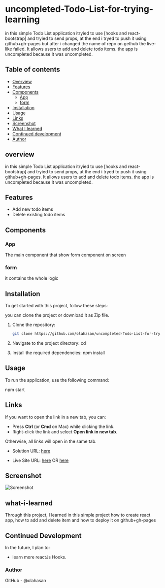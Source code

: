# uncompleted-Todo-List-for-trying-learning

in this simple Todo List application itryied to use [hooks and react-bootstrap] and tryied to send props, at the end i tryed to push it using github+gh-pages but after i changed the name of repo on gethub the live-like failed. It allows users to add and delete todo items. the app is uncompleted because it was uncompleted.

## Table of contents

- [Overview](#overview)
- [Features](#Features)
- [Components](#Components)
  - [App](#App)
  - [form](#form)
- [Installation](#Installation)
- [Usage](#Usage)
- [Links](#Links)
- [Screenshot](#Screenshot)
- [What I learned](#what-i-learned)
- [Continued development](#continued-development)
- [Author](#author)


## overview
in this simple Todo List application itryied to use [hooks and react-bootstrap] and tryied to send props, at the end i tryed to push it using github+gh-pages. It allows users to add and delete todo items. the app is uncompleted because it was uncompleted.


## Features
- Add new todo items
- Delete existing todo items


## Components

### App

The main component that show form component on screen

### form

it contains the whole logic


## Installation
To get started with this project, follow these steps:

you can clone the project or download it as Zip file.
1. Clone the repository:
   ```bash
   git clone https://github.com/olahasan/uncompleted-Todo-List-for-trying-learning.git

2. Navigate to the project directory:
   cd <project-directory>

3. Install the required dependencies:
   npm install   


## Usage
To run the application, use the following command:

npm start


## Links

If you want to open the link in a new tab, you can:

- Press **Ctrl** (or **Cmd** on Mac) while clicking the link.
- Right-click the link and select **Open link in new tab**.

Otherwise, all links will open in the same tab.


- Solution URL: [here](https://github.com/olahasan/uncompleted-Todo-List-for-trying-learning)

- Live Site URL: [here](https://iridescent-narwhal-d91f17.netlify.app/) OR [here](https://btangannnnn-app-v222.netlify.app/)

 ## Screenshot
 
![Screenshot](./public/todo.png)


## what-i-learned
Through this project, I learned in this simple project how to create react app,
how to add and delete item and how to deploy it on github+gh-pages

## Continued Development
In the future, I plan to:
- learn more reactJs Hooks.

### Author

GitHub - @olahasan

